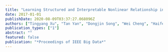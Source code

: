 ```yaml
---
title: "Learning Structured and Interpretable Nonlinear Relationship in Complex Physical Systems"
date: 2017-01-01
publishDate: 2020-08-09T03:37:27.068096Z
authors: ["Tingyang Xu", "Tan Yan", "Dongjin Song", "Wei Cheng", "Haifeng Chen", "Guofei Jiang", " JinboBi"]
publication_types: ["1"]
abstract: ""
featured: false
publication: "*Proceedings of IEEE Big Data*"
---
```


